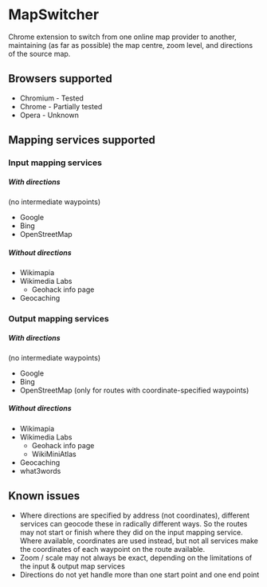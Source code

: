 # MapSwitcher

Chrome extension to switch from one online map provider to another, maintaining (as far as possible) the map centre, zoom level, and directions of the source map.

## Browsers supported
- Chromium - Tested
- Chrome -  Partially tested
- Opera - Unknown

## Mapping services supported

### Input mapping services

##### With directions
(no intermediate waypoints)
- Google
- Bing
- OpenStreetMap

##### Without directions
- Wikimapia
- Wikimedia Labs
  - Geohack info page
- Geocaching

### Output mapping services

##### With directions
(no intermediate waypoints)
- Google
- Bing
- OpenStreetMap (only for routes with coordinate-specified waypoints)

##### Without directions
- Wikimapia
- Wikimedia Labs
  - Geohack info page
  - WikiMiniAtlas
- Geocaching
- what3words


## Known issues

- Where directions are specified by address (not coordinates), different services can geocode these in radically different ways. So the routes may not start or finish where they did on the input mapping service. Where available, coordinates are used instead, but not all services make the coordinates of each waypoint on the route available.
- Zoom / scale may not always be exact, depending on the limitations of the input & output map services
- Directions do not yet handle more than one start point and one end point
